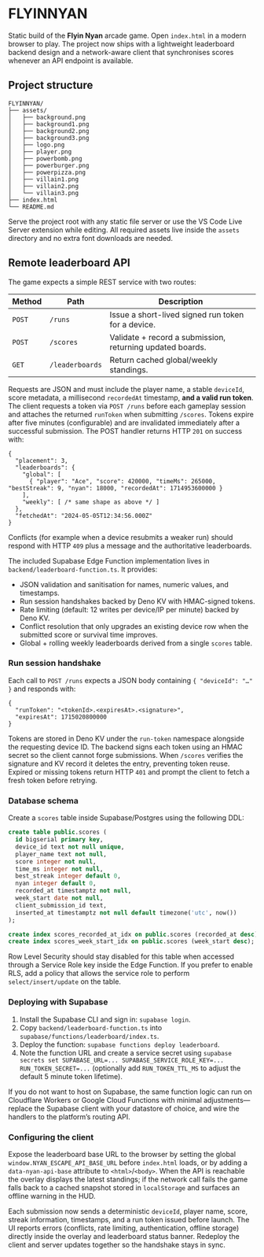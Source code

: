 # FLYINNYAN

Static build of the **Flyin Nyan** arcade game. Open `index.html` in a modern
browser to play. The project now ships with a lightweight leaderboard backend
design and a network-aware client that synchronises scores whenever an API
endpoint is available.

## Project structure

```
FLYINNYAN/
├── assets/
│   ├── background.png
│   ├── background1.png
│   ├── background2.png
│   ├── background3.png
│   ├── logo.png
│   ├── player.png
│   ├── powerbomb.png
│   ├── powerburger.png
│   ├── powerpizza.png
│   ├── villain1.png
│   ├── villain2.png
│   └── villain3.png
├── index.html
└── README.md
```

Serve the project root with any static file server or use the VS Code Live
Server extension while editing. All required assets live inside the `assets`
directory and no extra font downloads are needed.

## Remote leaderboard API

The game expects a simple REST service with two routes:

| Method | Path              | Description                                                |
| ------ | ----------------- | ---------------------------------------------------------- |
| `POST` | `/runs`           | Issue a short-lived signed run token for a device.         |
| `POST` | `/scores`         | Validate + record a submission, returning updated boards. |
| `GET`  | `/leaderboards`   | Return cached global/weekly standings.                     |

Requests are JSON and must include the player name, a stable `deviceId`,
score metadata, a millisecond `recordedAt` timestamp, **and a valid run token**.
The client requests a token via `POST /runs` before each gameplay session and
attaches the returned `runToken` when submitting `/scores`. Tokens expire after
five minutes (configurable) and are invalidated immediately after a successful
submission. The POST handler returns HTTP `201` on success with:

```jsonc
{
  "placement": 3,
  "leaderboards": {
    "global": [
      { "player": "Ace", "score": 420000, "timeMs": 265000, "bestStreak": 9, "nyan": 18000, "recordedAt": 1714953600000 }
    ],
    "weekly": [ /* same shape as above */ ]
  },
  "fetchedAt": "2024-05-05T12:34:56.000Z"
}
```

Conflicts (for example when a device resubmits a weaker run) should respond
with HTTP `409` plus a message and the authoritative leaderboards.

The included Supabase Edge Function implementation lives in
`backend/leaderboard-function.ts`. It provides:

* JSON validation and sanitisation for names, numeric values, and timestamps.
* Run session handshakes backed by Deno KV with HMAC-signed tokens.
* Rate limiting (default: 12 writes per device/IP per minute) backed by Deno KV.
* Conflict resolution that only upgrades an existing device row when the
  submitted score or survival time improves.
* Global + rolling weekly leaderboards derived from a single `scores` table.

### Run session handshake

Each call to `POST /runs` expects a JSON body containing `{ "deviceId": "…" }`
and responds with:

```jsonc
{
  "runToken": "<tokenId>.<expiresAt>.<signature>",
  "expiresAt": 1715020800000
}
```

Tokens are stored in Deno KV under the `run-token` namespace alongside the
requesting device ID. The backend signs each token using an HMAC secret so the
client cannot forge submissions. When `/scores` verifies the signature and KV
record it deletes the entry, preventing token reuse. Expired or missing tokens
return HTTP `401` and prompt the client to fetch a fresh token before retrying.

### Database schema

Create a `scores` table inside Supabase/Postgres using the following DDL:

```sql
create table public.scores (
  id bigserial primary key,
  device_id text not null unique,
  player_name text not null,
  score integer not null,
  time_ms integer not null,
  best_streak integer default 0,
  nyan integer default 0,
  recorded_at timestamptz not null,
  week_start date not null,
  client_submission_id text,
  inserted_at timestamptz not null default timezone('utc', now())
);

create index scores_recorded_at_idx on public.scores (recorded_at desc);
create index scores_week_start_idx on public.scores (week_start desc);
```

Row Level Security should stay disabled for this table when accessed through a
Service Role key inside the Edge Function. If you prefer to enable RLS, add a
policy that allows the service role to perform `select/insert/update` on the
table.

### Deploying with Supabase

1. Install the Supabase CLI and sign in: `supabase login`.
2. Copy `backend/leaderboard-function.ts` into `supabase/functions/leaderboard/index.ts`.
3. Deploy the function: `supabase functions deploy leaderboard`.
4. Note the function URL and create a service secret using `supabase secrets set
   SUPABASE_URL=... SUPABASE_SERVICE_ROLE_KEY=... RUN_TOKEN_SECRET=...` (optionally
   add `RUN_TOKEN_TTL_MS` to adjust the default 5 minute token lifetime).

If you do not want to host on Supabase, the same function logic can run on
Cloudflare Workers or Google Cloud Functions with minimal adjustments—replace
the Supabase client with your datastore of choice, and wire the handlers to the
platform’s routing API.

### Configuring the client

Expose the leaderboard base URL to the browser by setting the global
`window.NYAN_ESCAPE_API_BASE_URL` before `index.html` loads, or by adding a
`data-nyan-api-base` attribute to `<html>`/`<body>`. When the API is reachable
the overlay displays the latest standings; if the network call fails the game
falls back to a cached snapshot stored in `localStorage` and surfaces an offline
warning in the HUD.

Each submission now sends a deterministic `deviceId`, player name, score, streak
information, timestamps, and a run token issued before launch. The UI reports
errors (conflicts, rate limiting, authentication, offline storage) directly
inside the overlay and leaderboard status banner. Redeploy the client and server
updates together so the handshake stays in sync.
